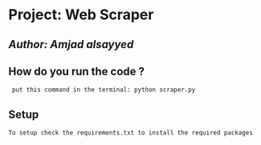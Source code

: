 # Project: Web Scraper

## **_Author: Amjad alsayyed_**

## How do you run the code ?

     put this command in the terminal: python scraper.py

## Setup

    To setup check the requirements.txt to install the required packages
